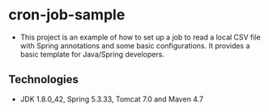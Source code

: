 # cron-job-sample
- This project is an example of how to set up a job to read a local CSV file with Spring annotations and some basic configurations. It provides a basic template for Java/Spring developers.

## Technologies
- JDK 1.8.0_42, Spring 5.3.33, Tomcat 7.0 and Maven 4.7
